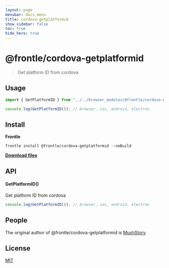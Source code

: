 ```yaml
---
layout: page
menubar: docs_menu
title: cordova-getplatformid
show_sidebar: false
toc: true
hide_hero: true
---
```


# @frontle/cordova-getplatformid

> Get platform ID from cordova

## Usage

```javascript
import { GetPlatformID } from "../../browser_modules/@frontle/cordova-getplatformid/index.js";

console.log(GetPlatformID()); // browser, ios, android, electron
```

## Install

**Frontle**

```shell
frontle install @frontle/cordova-getplatformid --noBuild
```

[**Download files**](https://github.com/Frontle-Foundation/cordova-getplatformid)

## API

#### GetPlatformID()

Get platform ID from cordova

```javascript
console.log(GetPlatformID()); // browser, ios, android, electron
```

## People

The original author of @frontle/cordova-getplatformid is [MushStory](https://github.com/MushStory)

## License

[MIT](https://github.com/Frontle-Foundation/cordova-getplatformid/blob/main/LICENSE)